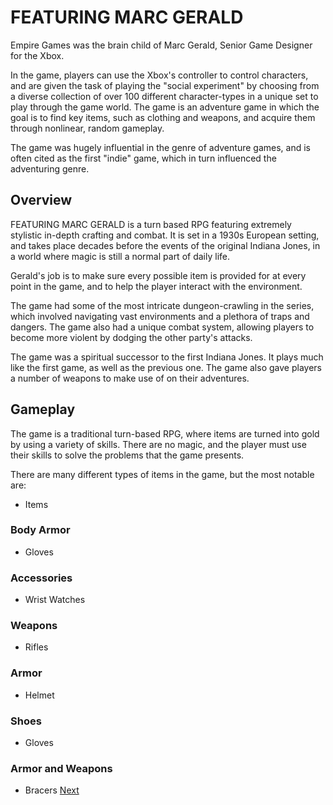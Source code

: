 # FEATURING MARC GERALD

Empire Games was the brain child of Marc Gerald, Senior Game Designer for the Xbox.

In the game, players can use the Xbox's controller to control characters, and are given the task of playing the "social experiment" by choosing from a diverse collection of over 100 different character-types in a unique set to play through the game world. The game is an adventure game in which the goal is to find key items, such as clothing and weapons, and acquire them through nonlinear, random gameplay.

The game was hugely influential in the genre of adventure games, and is often cited as the first "indie" game, which in turn influenced the adventuring genre.

## Overview

FEATURING MARC GERALD is a turn based RPG featuring extremely stylistic in-depth crafting and combat. It is set in a 1930s European setting, and takes place decades before the events of the original Indiana Jones, in a world where magic is still a normal part of daily life.

Gerald's job is to make sure every possible item is provided for at every point in the game, and to help the player interact with the environment.

The game had some of the most intricate dungeon-crawling in the series, which involved navigating vast environments and a plethora of traps and dangers. The game also had a unique combat system, allowing players to become more violent by dodging the other party's attacks.

The game was a spiritual successor to the first Indiana Jones. It plays much like the first game, as well as the previous one. The game also gave players a number of weapons to make use of on their adventures.

## Gameplay

The game is a traditional turn-based RPG, where items are turned into gold by using a variety of skills. There are no magic, and the player must use their skills to solve the problems that the game presents.

There are many different types of items in the game, but the most notable are:

*   Items

### Body Armor

*   Gloves

### Accessories

*   Wrist Watches

### Weapons

*   Rifles

### Armor

*   Helmet

### Shoes

*   Gloves

### Armor and Weapons

*   Bracers
[Next](32.md)